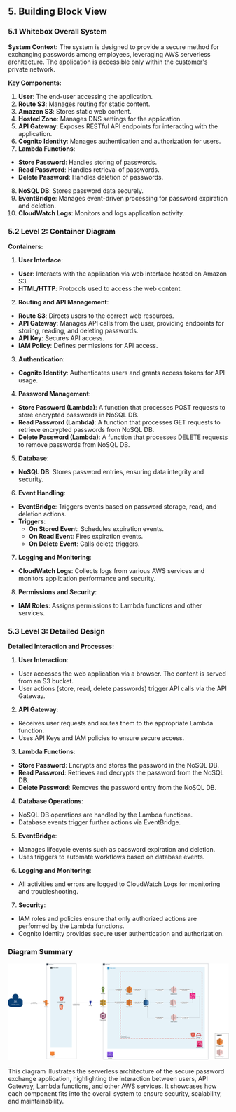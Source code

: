 ## 5. Building Block View

### 5.1 Whitebox Overall System

**System Context:**
The system is designed to provide a secure method for exchanging passwords among employees, leveraging AWS serverless architecture. The application is accessible only within the customer's private network.

**Key Components:**
1. **User**: The end-user accessing the application.
2. **Route S3**: Manages routing for static content.
3. **Amazon S3**: Stores static web content.
4. **Hosted Zone**: Manages DNS settings for the application.
5. **API Gateway**: Exposes RESTful API endpoints for interacting with the application.
6. **Cognito Identity**: Manages authentication and authorization for users.
7. **Lambda Functions**:
  - **Store Password**: Handles storing of passwords.
  - **Read Password**: Handles retrieval of passwords.
  - **Delete Password**: Handles deletion of passwords.
8. **NoSQL DB**: Stores password data securely.
9. **EventBridge**: Manages event-driven processing for password expiration and deletion.
10. **CloudWatch Logs**: Monitors and logs application activity.

### 5.2 Level 2: Container Diagram

**Containers:**
1. **User Interface**:
  - **User**: Interacts with the application via web interface hosted on Amazon S3.
  - **HTML/HTTP**: Protocols used to access the web content.

2. **Routing and API Management**:
  - **Route S3**: Directs users to the correct web resources.
  - **API Gateway**: Manages API calls from the user, providing endpoints for storing, reading, and deleting passwords.
  - **API Key**: Secures API access.
  - **IAM Policy**: Defines permissions for API access.

3. **Authentication**:
  - **Cognito Identity**: Authenticates users and grants access tokens for API usage.

4. **Password Management**:
  - **Store Password (Lambda)**: A function that processes POST requests to store encrypted passwords in NoSQL DB.
  - **Read Password (Lambda)**: A function that processes GET requests to retrieve encrypted passwords from NoSQL DB.
  - **Delete Password (Lambda)**: A function that processes DELETE requests to remove passwords from NoSQL DB.

5. **Database**:
  - **NoSQL DB**: Stores password entries, ensuring data integrity and security.

6. **Event Handling**:
  - **EventBridge**: Triggers events based on password storage, read, and deletion actions.
  - **Triggers**:
    - **On Stored Event**: Schedules expiration events.
    - **On Read Event**: Fires expiration events.
    - **On Delete Event**: Calls delete triggers.

7. **Logging and Monitoring**:
  - **CloudWatch Logs**: Collects logs from various AWS services and monitors application performance and security.

8. **Permissions and Security**:
  - **IAM Roles**: Assigns permissions to Lambda functions and other services.

### 5.3 Level 3: Detailed Design

**Detailed Interaction and Processes:**
1. **User Interaction**:
  - User accesses the web application via a browser. The content is served from an S3 bucket.
  - User actions (store, read, delete passwords) trigger API calls via the API Gateway.

2. **API Gateway**:
  - Receives user requests and routes them to the appropriate Lambda function.
  - Uses API Keys and IAM policies to ensure secure access.

3. **Lambda Functions**:
  - **Store Password**: Encrypts and stores the password in the NoSQL DB.
  - **Read Password**: Retrieves and decrypts the password from the NoSQL DB.
  - **Delete Password**: Removes the password entry from the NoSQL DB.

4. **Database Operations**:
  - NoSQL DB operations are handled by the Lambda functions.
  - Database events trigger further actions via EventBridge.

5. **EventBridge**:
  - Manages lifecycle events such as password expiration and deletion.
  - Uses triggers to automate workflows based on database events.

6. **Logging and Monitoring**:
  - All activities and errors are logged to CloudWatch Logs for monitoring and troubleshooting.

7. **Security**:
  - IAM roles and policies ensure that only authorized actions are performed by the Lambda functions.
  - Cognito Identity provides secure user authentication and authorization.

### Diagram Summary

![Building-Block-View](./images/05-Building-Block-View.png)

This diagram illustrates the serverless architecture of the secure password exchange application, highlighting the interaction between users, API Gateway, Lambda functions, and other AWS services. It showcases how each component fits into the overall system to ensure security, scalability, and maintainability.
